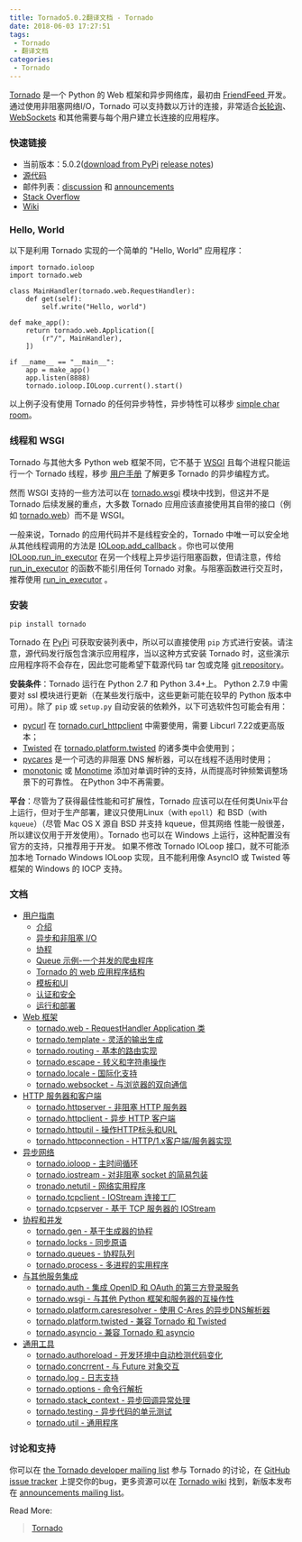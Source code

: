 ```yaml
---
title: Tornado5.0.2翻译文档 - Tornado
date: 2018-06-03 17:27:51
tags:
 - Tornado
 - 翻译文档
categories:
 - Tornado
---
```


[Tornado](http://www.tornadoweb.org/) 是一个 Python 的 Web 框架和异步网络库，最初由 [FriendFeed ](http://friendfeed.com/)开发。通过使用非阻塞网络I/O，Tornado 可以支持数以万计的连接，非常适合[长轮询](http://en.wikipedia.org/wiki/Push_technology#Long_polling)、[WebSockets](http://en.wikipedia.org/wiki/WebSocket) 和其他需要与每个用户建立长连接的应用程序。

### 快速链接

- 当前版本：5.0.2([download from PyPi](https://pypi.python.org/pypi/tornado) [release notes](http://www.tornadoweb.org/en/stable/releases.html))
- [源代码](https://github.com/tornadoweb/tornado)
- 邮件列表：[discussion](http://groups.google.com/group/python-tornado) 和 [announcements](http://groups.google.com/group/python-tornado-announce)
- [Stack Overflow](http://stackoverflow.com/questions/tagged/tornado)
- [Wiki](https://github.com/tornadoweb/tornado/wiki/Links)

### Hello, World

以下是利用 Tornado 实现的一个简单的 "Hello, World" 应用程序：

```
import tornado.ioloop
import tornado.web

class MainHandler(tornado.web.RequestHandler):
    def get(self):
        self.write("Hello, world")

def make_app():
    return tornado.web.Application([
        (r"/", MainHandler),
    ])

if __name__ == "__main__":
    app = make_app()
    app.listen(8888)
    tornado.ioloop.IOLoop.current().start()
```

以上例子没有使用 Tornado 的任何异步特性，异步特性可以移步 [simple char room](https://github.com/tornadoweb/tornado/tree/stable/demos/chat)。

### 线程和 WSGI

Tornado 与其他大多 Python web 框架不同，它不基于 [WSGI](https://wsgi.readthedocs.io/en/latest/) 且每个进程只能运行一个 Tornado 线程，移步 [用户手册]() 了解更多 Tornado 的异步编程方式。

然而 WSGI 支持的一些方法可以在 [tornado.wsgi]() 模块中找到，但这并不是 Tornado 后续发展的重点，大多数 Tornado 应用应该直接使用其自带的接口（例如 [tornado.web]()）而不是 WSGI。

一般来说，Tornado 的应用代码并不是线程安全的，Tornado 中唯一可以安全地从其他线程调用的方法是 [IOLoop.add_callback]() 。你也可以使用 [IOLoop.run_in_executor]() 在另一个线程上异步运行阻塞函数，但请注意，传给 [run_in_executor]() 的函数不能引用任何 Tornado 对象。与阻塞函数进行交互时，推荐使用 [run_in_executor]() 。

### 安装

```
pip install tornado
```

Tornado 在 [PyPi](http://pypi.python.org/pypi/tornado) 可获取安装列表中，所以可以直接使用 `pip` 方式进行安装。请注意，源代码发行版包含演示应用程序，当以这种方式安装 Tornado 时，这些演示应用程序将不会存在，因此您可能希望下载源代码 tar 包或克隆 [git repository](https://github.com/tornadoweb/tornado)。

**安装条件**：Tornado 运行在 Python 2.7 和 Python 3.4+上。 Python 2.7.9 中需要对 ssl 模块进行更新（在某些发行版中，这些更新可能在较早的 Python 版本中可用）。除了 `pip` 或 `setup.py` 自动安装的依赖外，以下可选软件包可能会有用：

- [pycurl](http://pycurl.sourceforge.net/) 在 [tornado.curl_httpclient]() 中需要使用，需要 Libcurl 7.22或更高版本；
- [Twisted](http://www.twistedmatrix.com/) 在 [tornado.platform.twisted]() 的诸多类中会使用到；
- [pycares](https://pypi.python.org/pypi/pycares) 是一个可选的非阻塞 DNS 解析器，可以在线程不适用时使用；
- [monotonic](https://pypi.python.org/pypi/monotonic) 或 [Monotime](https://pypi.python.org/pypi/Monotime) 添加对单调时钟的支持，从而提高时钟频繁调整场景下的可靠性。 在Python 3中不再需要。

**平台**：尽管为了获得最佳性能和可扩展性，Tornado 应该可以在任何类Unix平台上运行，但对于生产部署，建议只使用Linux（with `epoll`）和 BSD（with `kqueue`）（尽管 Mac OS X 源自 BSD 并支持 kqueue，但其网络 性能一般很差，所以建议仅用于开发使用）。Tornado 也可以在 Windows 上运行，这种配置没有官方的支持，只推荐用于开发。 如果不修改 Tornado IOLoop 接口，就不可能添加本地 Tornado Windows IOLoop 实现，且不能利用像 AsyncIO 或 Twisted 等框架的 Windows 的 IOCP 支持。

### 文档

- [用户指南](https://runnerliu.github.io/2018/06/10/tornado502-userguide/#more)
  - [介绍](https://runnerliu.github.io/2018/06/10/tornado502-introduction/)
  - [异步和非阻塞 I/O](https://runnerliu.github.io/2018/06/10/tornado502-asnon/#more)
  - [协程]()
  - [Queue 示例-一个并发的爬虫程序]()
  - [Tornado 的 web 应用程序结构]()
  - [模板和UI]()
  - [认证和安全]()
  - [运行和部署]()
- [Web 框架]()
  - [tornado.web - RequestHandler Application 类]()
  - [tornado.template - 灵活的输出生成]()
  - [tornado.routing - 基本的路由实现]()
  - [tornado.escape - 转义和字符串操作]()
  - [tornado.locale - 国际化支持]()
  - [tornado.websocket - 与浏览器的双向通信]()
- [HTTP 服务器和客户端]()
  - [tornado.httpserver - 非阻塞 HTTP 服务器]()
  - [tornado.httpclient - 异步 HTTP 客户端]()
  - [tornado.httputil - 操作HTTP标头和URL]()
  - [tornado.httpconnection - HTTP/1.x客户端/服务器实现]()
- [异步网络]()
  - [tornado.ioloop - 主时间循环]()
  - [tornado.iostream - 对非阻塞 socket 的简易包装]()
  - [tronado.netutil - 网络实用程序]()
  - [tornado.tcpclient - IOStream 连接工厂]()
  - [tornado.tcpserver - 基于 TCP 服务器的 IOStream]()
- [协程和并发]()
  - [tornado.gen - 基于生成器的协程]()
  - [tornado.locks - 同步原语]()
  - [tornado.queues - 协程队列]()
  - [tornado.process - 多进程的实用程序]()
- [与其他服务集成]()
  - [tornado.auth - 集成 OpenID 和 OAuth 的第三方登录服务]()
  - [tornado.wsgi - 与其他 Python 框架和服务器的互操作性]()
  - [tornado.platform.caresresolver - 使用 C-Ares 的异步DNS解析器]()
  - [tornado.platform.twisted - 兼容 Tornado 和 Twisted]()
  - [tornado.asyncio - 兼容 Tornado 和 asyncio]()
- [通用工具]()
  - [tornado.authoreload - 开发环境中自动检测代码变化]()
  - [tornado.concrrent - 与 Future 对象交互]()
  - [tornado.log - 日志支持]()
  - [tornado.options - 命令行解析]()
  - [tornado.stack_context - 异步回调异常处理]()
  - [tornado.testing - 异步代码的单元测试]()
  - [tornado.util - 通用程序]()

### 讨论和支持

你可以在 [the Tornado developer mailing list](http://groups.google.com/group/python-tornado) 参与 Tornado 的讨论，在 [GitHub issue tracker](https://github.com/tornadoweb/tornado/issues) 上提交你的bug，更多资源可以在 [Tornado wiki](https://github.com/tornadoweb/tornado/wiki/Links) 找到，新版本发布在 [announcements mailing list](http://groups.google.com/group/python-tornado-announce)。



Read More:

> [Tornado](http://www.tornadoweb.org/en/stable/index.html) 